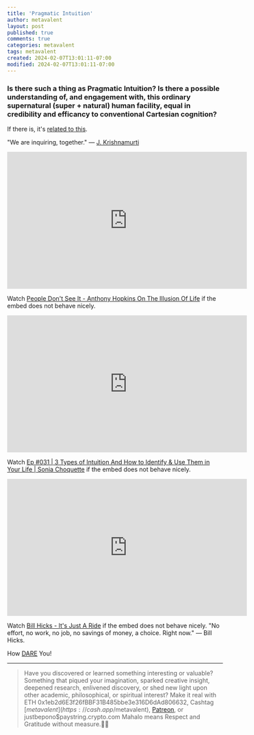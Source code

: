 ```yaml
---
title: 'Pragmatic Intuition'
author: metavalent
layout: post
published: true
comments: true
categories: metavalent
tags: metavalent
created: 2024-02-07T13:01:11-07:00
modified: 2024-02-07T13:01:11-07:00
---
```


### Is there such a thing as Pragmatic Intuition? Is there a possible understanding of, and engagement with, this ordinary supernatural (super + natural) human facility, equal in credibility and efficancy to conventional Cartesian cognition?

If there is, it's [related to this](https://marshallmcluhanspeaks.com/soundbites/the-future-of-the-future-is-the-present).

"We are inquiring, together." &mdash; [J. Krishnamurti](https://link.springer.com/chapter/10.1007/978-3-031-40074-2_6)

<!-- YouTube Player -->
<iframe id="ytplayer" type="text/html" class="center" width="560" height="320" src="https://www.youtube.com/embed/BASeIjL0Gbc" frameborder="0"></iframe>

Watch [People Don't See It - Anthony Hopkins On The Illusion Of Life](https://youtu.be/BASeIjL0Gbc) if the embed does not behave nicely.

<!-- YouTube Player -->
<iframe id="ytplayer" type="text/html" class="center" width="560" height="320" src="https://www.youtube.com/embed/B-gIpaE-cLg" frameborder="0"></iframe>

Watch [Ep #031 \| 3 Types of Intuition And How to Identify & Use Them in Your Life \| Sonia Choquette](https://youtu.be/B-gIpaE-cLg) if the embed does not behave nicely.

<!-- YouTube Player -->
<iframe id="ytplayer" type="text/html" class="center" width="560" height="320" src="https://www.youtube.com/embed/https://youtu.be/KgzQuE1pR1w?t=5" frameborder="0"></iframe>

Watch [Bill Hicks - It's Just A Ride](https://youtu.be/KgzQuE1pR1w?t=5) if the embed does not behave nicely. "No effort, no work, no job, no savings of money, a choice. Right now." &mdash; Bill Hicks.

How [DARE](https://metavalent.com/metavalent/2024/02/05/08-55-27-How-DARE-You.html) You!


---
> Have you discovered or learned something interesting or valuable? Something that piqued your imagination, sparked creative insight, deepened research, enlivened discovery, or shed new light upon other academic, philosophical, or spiritual interest? Make it real with ETH 0x1eb2d6E3f26fBBF31B485bbe3e316D6dAd806632, Cashtag [$metavalent](https://cash.app/$metavalent), [Patreon](https://patreon.com/metavalent), or justbepono$paystring.crypto.com Mahalo means Respect and Gratitude without measure.🙏🏼

